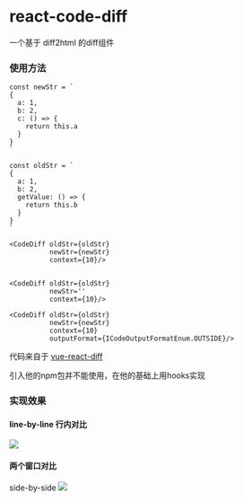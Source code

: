# react-code-diff

一个基于 diff2html 的diff组件

### 使用方法
```tsx
const newStr = `
{
  a: 1,
  b: 2,
  c: () => {
    return this.a
  }
}
`

const oldStr = `
{
  a: 1,
  b: 2,
  getValue: () => {
    return this.b
  }
}
`

<CodeDiff oldStr={oldStr}
          newStr={newStr}
          context={10}/>


<CodeDiff oldStr={oldStr}
          newStr='' 
          context={10}/>

<CodeDiff oldStr={oldStr}
          newStr={newStr}
          context={10}
          outputFormat={ICodeOutputFormatEnum.OUTSIDE}/>
```


代码来自于 [vue-react-diff](https://github.com/guhuaijin/react-code-diff)

引入他的npm包并不能使用，在他的基础上用hooks实现

### 实现效果
#### line-by-line 行内对比
![](https://github.com/react-code-diff/blob/master/src/inline.png)

#### 两个窗口对比
side-by-side
![](https://github.com/react-code-diff/blob/master/src/outline.png)
